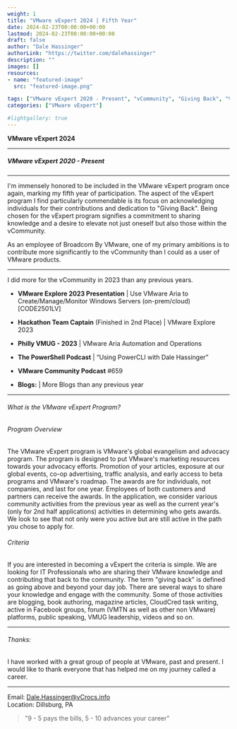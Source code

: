 ```yaml
---
weight: 1
title: "VMware vExpert 2024 | Fifth Year"
date: 2024-02-23T00:00:00+00:00
lastmod: 2024-02-23T00:00:00+00:00
draft: false
author: "Dale Hassinger"
authorLink: "https://twitter.com/dalehassinger"
description: ""
images: []
resources:
- name: "featured-image"
  src: "featured-image.png"

tags: ["VMware vExpert 2020 - Present", "vCommunity", "Giving Back", "VMware"]
categories: ["VMware vExpert"]

#lightgallery: true
---
```


**VMware vExpert 2024**

<!--more-->

---

##### VMware vExpert 2020 - Present

---

I'm immensely honored to be included in the VMware vExpert program once again, marking my fifth year of participation. The aspect of the vExpert program I find particularly commendable is its focus on acknowledging individuals for their contributions and dedication to "Giving Back". Being chosen for the vExpert program signifies a commitment to sharing knowledge and a desire to elevate not just oneself but also those within the vCommunity.  

As an employee of Broadcom By VMware, one of my primary ambitions is to contribute more significantly to the vCommunity than I could as a user of VMware products.  

---

I did more for the vCommunity in 2023 than any previous years.  

* **VMware Explore 2023 Presentation** | Use VMware Aria to Create/Manage/Monitor Windows Servers (on-prem/cloud) [CODE2501LV]  

* **Hackathon Team Captain** (Finished in 2nd Place) | VMware Explore 2023  

* **Philly VMUG - 2023** | VMware Aria Automation and Operations  

* **The PowerShell Podcast** | “Using PowerCLI with Dale Hassinger”

* **VMware Community Podcast** #659  

* **Blogs:** | More Blogs than any previous year
---

###### What is the VMware vExpert Program?

###### Program Overview

The VMware vExpert program is VMware's global evangelism and advocacy program. The program is designed to put VMware's marketing resources towards your advocacy efforts. Promotion of your articles, exposure at our global events, co-op advertising, traffic analysis, and early access to beta programs and VMware's roadmap. The awards are for individuals, not companies, and last for one year. Employees of both customers and partners can receive the awards. In the application, we consider various community activities from the previous year as well as the current year's (only for 2nd half applications) activities in determining who gets awards. We look to see that not only were you active but are still active in the path you chose to apply for.
 
###### Criteria



If you are interested in becoming a vExpert the criteria is simple. We are looking for IT Professionals who are sharing their VMware knowledge and contributing that back to the community. The term "giving back" is defined as going above and beyond your day job. There are several ways to share your knowledge and engage with the community. Some of those activities are blogging, book authoring, magazine articles, CloudCred task writing, active in Facebook groups, forum (VMTN as well as other non VMware) platforms, public speaking, VMUG leadership, videos and so on.

---

###### Thanks:

I have worked with a great group of people at VMware, past and present. I would like to thank everyone that has helped me on my journey called a career.

---

Email: Dale.Hassinger@vCrocs.info  
Location: Dillsburg, PA

> "9 - 5 pays the bills, 5 - 10 advances your career"


